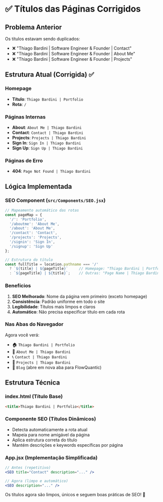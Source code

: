 # ✅ Títulos das Páginas Corrigidos

## Problema Anterior
Os títulos estavam sendo duplicados:
- ❌ "Thiago Bardini | Software Engineer & Founder | Contact"
- ❌ "Thiago Bardini | Software Engineer & Founder | About Me"
- ❌ "Thiago Bardini | Software Engineer & Founder | Projects"

## Estrutura Atual (Corrigida) ✅

### Homepage
- **Título**: `Thiago Bardini | Portfolio`
- **Rota**: `/`

### Páginas Internas
- **About**: `About Me | Thiago Bardini`
- **Contact**: `Contact | Thiago Bardini`  
- **Projects**: `Projects | Thiago Bardini`
- **Sign In**: `Sign In | Thiago Bardini`
- **Sign Up**: `Sign Up | Thiago Bardini`

### Páginas de Erro
- **404**: `Page Not Found | Thiago Bardini`

## Lógica Implementada

### SEO Component (`src/Components/SEO.jsx`)
```javascript
// Mapeamento automático das rotas
const pageMap = {
  '/': 'Portfolio',
  '/aboutme': 'About Me',
  '/about': 'About Me',
  '/contact': 'Contact',
  '/projects': 'Projects',
  '/signin': 'Sign In',
  '/signup': 'Sign Up'
};

// Estrutura do título
const fullTitle = location.pathname === '/' 
  ? `${title} | ${pageTitle}`     // Homepage: "Thiago Bardini | Portfolio"
  : `${pageTitle} | ${title}`;    // Outras: "Page Name | Thiago Bardini"
```

### Benefícios
1. **SEO Melhorado**: Nome da página vem primeiro (exceto homepage)
2. **Consistência**: Padrão uniforme em todo o site
3. **Legibilidade**: Títulos mais limpos e claros
4. **Automático**: Não precisa especificar título em cada rota

### Nas Abas do Navegador
Agora você verá:
- 🏠 `Thiago Bardini | Portfolio`
- 👤 `About Me | Thiago Bardini`
- 📞 `Contact | Thiago Bardini`
- 💼 `Projects | Thiago Bardini`
- 📝 `Blog` (abre em nova aba para FlowQuantic)

## Estrutura Técnica

### index.html (Título Base)
```html
<title>Thiago Bardini | Portfolio</title>
```

### Componente SEO (Títulos Dinâmicos)
- Detecta automaticamente a rota atual
- Mapeia para nome amigável da página
- Aplica estrutura correta do título
- Mantém descrições e keywords específicas por página

### App.jsx (Implementação Simplificada)
```jsx
// Antes (repetitivo)
<SEO title="Contact" description="..." />

// Agora (limpo e automático)
<SEO description="..." />
```

Os títulos agora são limpos, únicos e seguem boas práticas de SEO! 🎉 